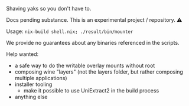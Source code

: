 Shaving yaks so you don't have to.

Docs pending substance. This is an experimental project / repository. ⚠

Usage: `nix-build shell.nix; ./result/bin/mounter`

We provide no guarantees about any binaries referenced in the scripts.

Help wanted:
  - a safe way to do the writable overlay mounts without root
  - composing wine "layers" (not the layers folder, but rather composing multiple applications)
  - installer tooling
    - make it possible to use UniExtract2 in the build process
  - anything else
  
